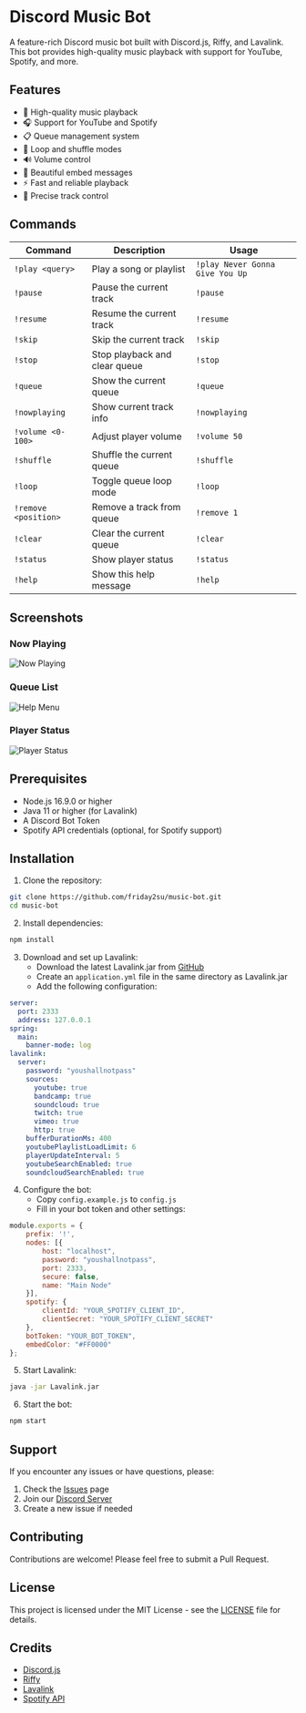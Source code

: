 # Discord Music Bot

A feature-rich Discord music bot built with Discord.js, Riffy, and Lavalink. This bot provides high-quality music playback with support for YouTube, Spotify, and more.

## Features

- 🎵 High-quality music playback
- 🎧 Support for YouTube and Spotify
- 📋 Queue management system
- 🔄 Loop and shuffle modes
- 🔊 Volume control
- 🎨 Beautiful embed messages
- ⚡ Fast and reliable playback
- 🎯 Precise track control

## Commands

| Command | Description | Usage |
|---------|-------------|--------|
| `!play <query>` | Play a song or playlist | `!play Never Gonna Give You Up` |
| `!pause` | Pause the current track | `!pause` |
| `!resume` | Resume the current track | `!resume` |
| `!skip` | Skip the current track | `!skip` |
| `!stop` | Stop playback and clear queue | `!stop` |
| `!queue` | Show the current queue | `!queue` |
| `!nowplaying` | Show current track info | `!nowplaying` |
| `!volume <0-100>` | Adjust player volume | `!volume 50` |
| `!shuffle` | Shuffle the current queue | `!shuffle` |
| `!loop` | Toggle queue loop mode | `!loop` |
| `!remove <position>` | Remove a track from queue | `!remove 1` |
| `!clear` | Clear the current queue | `!clear` |
| `!status` | Show player status | `!status` |
| `!help` | Show this help message | `!help` |

## Screenshots

### Now Playing
![Now Playing](https://i.imgur.com/PMmebc2.png)

### Queue List
![Help Menu](https://i.imgur.com/n7uBEvU.png)

### Player Status
![Player Status](https://i.imgur.com/0JhhPo3.png)

## Prerequisites

- Node.js 16.9.0 or higher
- Java 11 or higher (for Lavalink)
- A Discord Bot Token
- Spotify API credentials (optional, for Spotify support)

## Installation

1. Clone the repository:
```bash
git clone https://github.com/friday2su/music-bot.git
cd music-bot
```

2. Install dependencies:
```bash
npm install
```

3. Download and set up Lavalink:
   - Download the latest Lavalink.jar from [GitHub](https://github.com/freyacodes/Lavalink/releases)
   - Create an `application.yml` file in the same directory as Lavalink.jar
   - Add the following configuration:
```yaml
server:
  port: 2333
  address: 127.0.0.1
spring:
  main:
    banner-mode: log
lavalink:
  server:
    password: "youshallnotpass"
    sources:
      youtube: true
      bandcamp: true
      soundcloud: true
      twitch: true
      vimeo: true
      http: true
    bufferDurationMs: 400
    youtubePlaylistLoadLimit: 6
    playerUpdateInterval: 5
    youtubeSearchEnabled: true
    soundcloudSearchEnabled: true
```

4. Configure the bot:
   - Copy `config.example.js` to `config.js`
   - Fill in your bot token and other settings:
```javascript
module.exports = {
    prefix: '!',
    nodes: [{
        host: "localhost",
        password: "youshallnotpass",
        port: 2333,
        secure: false,
        name: "Main Node"
    }],
    spotify: {
        clientId: "YOUR_SPOTIFY_CLIENT_ID",
        clientSecret: "YOUR_SPOTIFY_CLIENT_SECRET"
    },
    botToken: "YOUR_BOT_TOKEN",
    embedColor: "#FF0000"
};
```

5. Start Lavalink:
```bash
java -jar Lavalink.jar
```

6. Start the bot:
```bash
npm start
```

## Support

If you encounter any issues or have questions, please:
1. Check the [Issues](https://github.com/friday2su/music-bot/issues) page
2. Join our [Discord Server](https://discord.gg/EWr3GgP6fe)
3. Create a new issue if needed

## Contributing

Contributions are welcome! Please feel free to submit a Pull Request.

## License

This project is licensed under the MIT License - see the [LICENSE](LICENSE) file for details.

## Credits

- [Discord.js](https://discord.js.org/)
- [Riffy](https://github.com/riffy-team/riffy)
- [Lavalink](https://github.com/freyacodes/Lavalink)
- [Spotify API](https://developer.spotify.com/)
